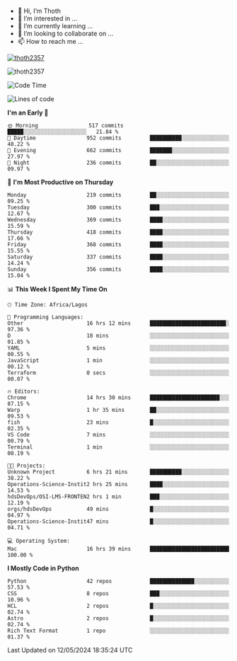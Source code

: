<!---
thoth2357/thoth2357 is a ✨ special ✨ repository because its `README.md` (this file) appears on your GitHub profile.
You can click the Preview link to take a look at your changes.
--->

- 👋 Hi, I’m Thoth
- 👀 I’m interested in ...
- 🌱 I’m currently learning ...
- 💞️ I’m looking to collaborate on ...
- 📫 How to reach me ...


<p align="left"> <a href="https://github.com/ryo-ma/github-profile-trophy"><img src="https://github-profile-trophy.vercel.app/?username=thoth2357&theme=gruvbox&no-bg=true&no-frame=false&title=MultiLanguage,Commits,Repositories,Stars,Followers,PullRequest,Reviews,Issues" alt="thoth2357" /></a> </p>

<p align="left"> <img src="https://komarev.com/ghpvc/?username=thoth2357&label=Profile%20views&color=0e75b6&style=flat" alt="thoth2357" /> </p>

<!--START_SECTION:waka-->
![Code Time](http://img.shields.io/badge/Code%20Time-2%2C943%20hrs%2024%20mins-blue)

![Lines of code](https://img.shields.io/badge/From%20Hello%20World%20I%27ve%20Written-30.9%20million%20lines%20of%20code-blue)

**I'm an Early 🐤** 

```text
🌞 Morning                517 commits         █████░░░░░░░░░░░░░░░░░░░░   21.84 % 
🌆 Daytime                952 commits         ██████████░░░░░░░░░░░░░░░   40.22 % 
🌃 Evening                662 commits         ███████░░░░░░░░░░░░░░░░░░   27.97 % 
🌙 Night                  236 commits         ██░░░░░░░░░░░░░░░░░░░░░░░   09.97 % 
```
📅 **I'm Most Productive on Thursday** 

```text
Monday                   219 commits         ██░░░░░░░░░░░░░░░░░░░░░░░   09.25 % 
Tuesday                  300 commits         ███░░░░░░░░░░░░░░░░░░░░░░   12.67 % 
Wednesday                369 commits         ████░░░░░░░░░░░░░░░░░░░░░   15.59 % 
Thursday                 418 commits         ████░░░░░░░░░░░░░░░░░░░░░   17.66 % 
Friday                   368 commits         ████░░░░░░░░░░░░░░░░░░░░░   15.55 % 
Saturday                 337 commits         ████░░░░░░░░░░░░░░░░░░░░░   14.24 % 
Sunday                   356 commits         ████░░░░░░░░░░░░░░░░░░░░░   15.04 % 
```


📊 **This Week I Spent My Time On** 

```text
🕑︎ Time Zone: Africa/Lagos

💬 Programming Languages: 
Other                    16 hrs 12 mins      ████████████████████████░   97.36 % 
D                        18 mins             ░░░░░░░░░░░░░░░░░░░░░░░░░   01.85 % 
YAML                     5 mins              ░░░░░░░░░░░░░░░░░░░░░░░░░   00.55 % 
JavaScript               1 min               ░░░░░░░░░░░░░░░░░░░░░░░░░   00.12 % 
Terraform                0 secs              ░░░░░░░░░░░░░░░░░░░░░░░░░   00.07 % 

🔥 Editors: 
Chrome                   14 hrs 30 mins      ██████████████████████░░░   87.15 % 
Warp                     1 hr 35 mins        ██░░░░░░░░░░░░░░░░░░░░░░░   09.53 % 
fish                     23 mins             █░░░░░░░░░░░░░░░░░░░░░░░░   02.35 % 
VS Code                  7 mins              ░░░░░░░░░░░░░░░░░░░░░░░░░   00.79 % 
Terminal                 1 min               ░░░░░░░░░░░░░░░░░░░░░░░░░   00.19 % 

🐱‍💻 Projects: 
Unknown Project          6 hrs 21 mins       ██████████░░░░░░░░░░░░░░░   38.22 % 
Operations-Science-Instit2 hrs 25 mins       ████░░░░░░░░░░░░░░░░░░░░░   14.53 % 
hdsDevOps/OSI-LMS-FRONTEN2 hrs 1 min         ███░░░░░░░░░░░░░░░░░░░░░░   12.19 % 
orgs/hdsDevOps           49 mins             █░░░░░░░░░░░░░░░░░░░░░░░░   04.97 % 
Operations-Science-Instit47 mins             █░░░░░░░░░░░░░░░░░░░░░░░░   04.71 % 

💻 Operating System: 
Mac                      16 hrs 39 mins      █████████████████████████   100.00 % 
```

**I Mostly Code in Python** 

```text
Python                   42 repos            ██████████████░░░░░░░░░░░   57.53 % 
CSS                      8 repos             ███░░░░░░░░░░░░░░░░░░░░░░   10.96 % 
HCL                      2 repos             █░░░░░░░░░░░░░░░░░░░░░░░░   02.74 % 
Astro                    2 repos             █░░░░░░░░░░░░░░░░░░░░░░░░   02.74 % 
Rich Text Format         1 repo              ░░░░░░░░░░░░░░░░░░░░░░░░░   01.37 % 
```




 Last Updated on 12/05/2024 18:35:24 UTC
<!--END_SECTION:waka-->
<!--![](http://github-profile-summary-cards.vercel.app/api/cards/profile-details?username=thoth2357&theme=2077)

![](http://github-profile-summary-cards.vercel.app/api/cards/stats?username=thoth2357&theme=2077)![](http://github-profile-summary-cards.vercel.app/api/cards/productive-time?username=thoth2357&theme=2077&utcOffset=8) -->
